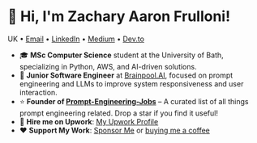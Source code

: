 # 👋 Hi, I'm Zachary Aaron Frulloni!

UK • [Email](mailto:zfrulloni@gmail.com) • [LinkedIn](https://linkedin.com/in/zacfrulloni) • [Medium](https://medium.com/@zacfrull) • [Dev.to](https://dev.to/zacfrulloni)

- 🎓 **MSc Computer Science** student at the University of Bath, specializing in Python, AWS, and AI-driven solutions.
- 🚀 **Junior Software Engineer** at [Brainpool.AI](https://brainpool.ai), focused on prompt engineering and LLMs to improve system responsiveness and user interaction.
- ⭐ **Founder of [Prompt-Engineering-Jobs](https://github.com/zacfrulloni/Prompt-Engineering-Jobs)** – A curated list of all things prompt engineering related. Drop a star if you find it useful!
- 💼 **Hire me on Upwork**: [My Upwork Profile](https://www.upwork.com/freelancers/~018de490e51ad77fc1)
- ❤️ **Support My Work**: [Sponsor Me](https://github.com/sponsors/zacfrulloni) or [buying me a coffee](https://www.buymeacoffee.com/zazacattack)
